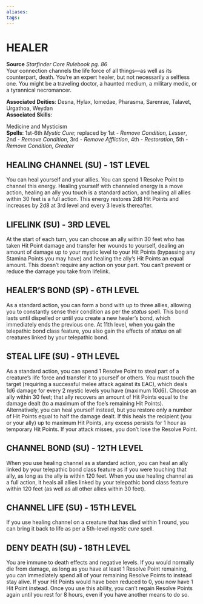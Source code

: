 ```yaml
---
aliases: 
tags: 
---
```

# HEALER
**Source** _Starfinder Core Rulebook pg. 86_  
Your connection channels the life force of all things—as well as its counterpart, death. You’re an expert healer, but not necessarily a selfless one. You might be a traveling doctor, a haunted medium, a military medic, or a tyrannical necromancer.

**Associated Deities**: Desna, Hylax, Iomedae, Pharasma, Sarenrae, Talavet, Urgathoa, Weydan  
**Associated Skills**:

Medicine and Mysticism  
**Spells**: 1st-6th _Mystic Cure_; replaced by 1st - _Remove Condition, Lesser_, 2nd - _Remove Condition_, 3rd - _Remove Affliction_, 4th - _Restoration_, 5th - _Remove Condition, Greater_

## HEALING CHANNEL (SU) - 1ST LEVEL

You can heal yourself and your allies. You can spend 1 Resolve Point to channel this energy. Healing yourself with channeled energy is a move action, healing an ally you touch is a standard action, and healing all allies within 30 feet is a full action. This energy restores 2d8 Hit Points and increases by 2d8 at 3rd level and every 3 levels thereafter.  

## LIFELINK (SU) - 3RD LEVEL

At the start of each turn, you can choose an ally within 30 feet who has taken Hit Point damage and transfer her wounds to yourself, dealing an amount of damage up to your mystic level to your Hit Points (bypassing any Stamina Points you may have) and healing the ally’s Hit Points an equal amount. This doesn’t require any action on your part. You can’t prevent or reduce the damage you take from lifelink.  

## HEALER’S BOND (SP) - 6TH LEVEL

As a standard action, you can form a bond with up to three allies, allowing you to constantly sense their condition as per the _status_ spell. This bond lasts until dispelled or until you create a new healer’s bond, which immediately ends the previous one. At 11th level, when you gain the telepathic bond class feature, you also gain the effects of _status_ on all creatures linked by your telepathic bond.  

## STEAL LIFE (SU) - 9TH LEVEL

As a standard action, you can spend 1 Resolve Point to steal part of a creature’s life force and transfer it to yourself or others. You must touch the target (requiring a successful melee attack against its EAC), which deals 1d6 damage for every 2 mystic levels you have (maximum 10d6). Choose an ally within 30 feet; that ally recovers an amount of Hit Points equal to the damage dealt (to a maximum of the foe’s remaining Hit Points). Alternatively, you can heal yourself instead, but you restore only a number of Hit Points equal to half the damage dealt. If this heals the recipient (you or your ally) up to maximum Hit Points, any excess persists for 1 hour as temporary Hit Points. If your attack misses, you don’t lose the Resolve Point.  

## CHANNEL BOND (SU) - 12TH LEVEL

When you use healing channel as a standard action, you can heal an ally linked by your telepathic bond class feature as if you were touching that ally, as long as the ally is within 120 feet. When you use healing channel as a full action, it heals all allies linked by your telepathic bond class feature within 120 feet (as well as all other allies within 30 feet).  

## CHANNEL LIFE (SU) - 15TH LEVEL

If you use healing channel on a creature that has died within 1 round, you can bring it back to life as per a 5th-level _mystic cure_ spell.  

## DENY DEATH (SU) - 18TH LEVEL

You are immune to death effects and negative levels. If you would normally die from damage, as long as you have at least 1 Resolve Point remaining, you can immediately spend all of your remaining Resolve Points to instead stay alive. If your Hit Points would have been reduced to 0, you now have 1 Hit Point instead. Once you use this ability, you can’t regain Resolve Points again until you rest for 8 hours, even if you have another means to do so.